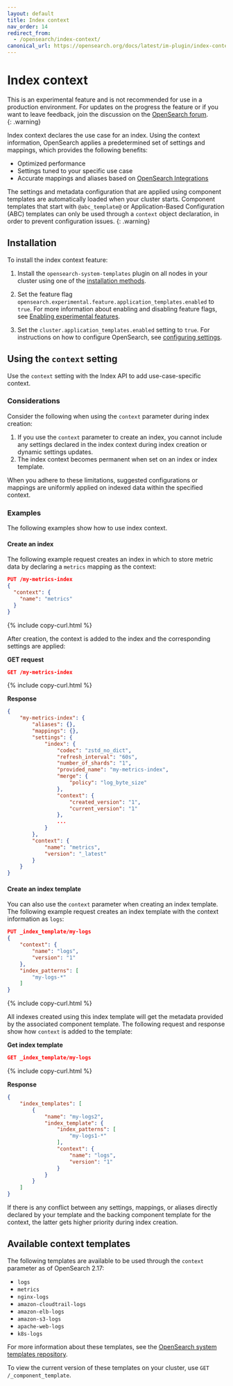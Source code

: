 ```yaml
---
layout: default
title: Index context
nav_order: 14
redirect_from:
  - /opensearch/index-context/
canonical_url: https://opensearch.org/docs/latest/im-plugin/index-context/
---
```


# Index context

This is an experimental feature and is not recommended for use in a production environment. For updates on the progress the feature or if you want to leave feedback, join the discussion on the [OpenSearch forum](https://forum.opensearch.org/).    
{: .warning}

Index context declares the use case for an index. Using the context information, OpenSearch applies a predetermined set of settings and mappings, which provides the following benefits:

- Optimized performance
- Settings tuned to your specific use case
- Accurate mappings and aliases based on [OpenSearch Integrations]({{site.url}}{{site.baseurl}}/integrations/)

The settings and metadata configuration that are applied using component templates are automatically loaded when your cluster starts. Component templates that start with `@abc_template@` or Application-Based Configuration (ABC) templates can only be used through a `context` object declaration, in order to prevent configuration issues.
{: .warning}


## Installation

To install the index context feature:

1. Install the `opensearch-system-templates` plugin on all nodes in your cluster using one of the [installation methods]({{site.url}}{{site.baseurl}}/install-and-configure/plugins/#install).

2. Set the feature flag `opensearch.experimental.feature.application_templates.enabled` to `true`. For more information about enabling and disabling feature flags, see [Enabling experimental features]({{site.url}}{{site.baseurl}}/install-and-configure/configuring-opensearch/experimental/).

3. Set the `cluster.application_templates.enabled` setting to `true`. For instructions on how to configure OpenSearch, see [configuring settings]({{site.url}}{{site.baseurl}}/install-and-configure/configuring-opensearch/index/#static-settings).

## Using the `context` setting

Use the `context` setting with the Index API to add use-case-specific context.

### Considerations

Consider the following when using the `context` parameter during index creation:

1. If you use the `context` parameter to create an index, you cannot include any settings declared in the index context during index creation or dynamic settings updates.
2. The index context becomes permanent when set on an index or index template.

When you adhere to these limitations, suggested configurations or mappings are uniformly applied on indexed data within the specified context.

### Examples

The following examples show how to use index context.


#### Create an index

The following example request creates an index in which to store metric data by declaring a `metrics` mapping as the context:

```json
PUT /my-metrics-index
{
  "context": {
    "name": "metrics"
  }
}
```
{% include copy-curl.html %}

After creation, the context is added to the index and the corresponding settings are applied:


**GET request**

```json
GET /my-metrics-index
```
{% include copy-curl.html %}


**Response**

```json
{
    "my-metrics-index": {
        "aliases": {},
        "mappings": {},
        "settings": {
            "index": {
                "codec": "zstd_no_dict",
                "refresh_interval": "60s",
                "number_of_shards": "1",
                "provided_name": "my-metrics-index",
                "merge": {
                    "policy": "log_byte_size"
                },
                "context": {
                    "created_version": "1",
                    "current_version": "1"
                },
                ...
            }
        },
        "context": {
            "name": "metrics",
            "version": "_latest"
        }
    }
}
```


#### Create an index template

You can also use the `context` parameter when creating an index template. The following example request creates an index template with the context information as `logs`:

```json
PUT _index_template/my-logs
{
    "context": {
        "name": "logs",
        "version": "1"
    },
    "index_patterns": [
        "my-logs-*"
    ]
}
```
{% include copy-curl.html %}

All indexes created using this index template will get the metadata provided by the associated component template. The following request and response show how `context` is added to the template:

**Get index template**

```json
GET _index_template/my-logs
```
{% include copy-curl.html %}

**Response**

```json
{
    "index_templates": [
        {
            "name": "my-logs2",
            "index_template": {
                "index_patterns": [
                    "my-logs1-*"
                ],
                "context": {
                    "name": "logs",
                    "version": "1"
                }
            }
        }
    ]
}
```

If there is any conflict between any settings, mappings, or aliases directly declared by your template and the backing component template for the context, the latter gets higher priority during index creation.


## Available context templates

The following templates are available to be used through the `context` parameter as of OpenSearch 2.17:

- `logs`
- `metrics`
- `nginx-logs`
- `amazon-cloudtrail-logs`
- `amazon-elb-logs`
- `amazon-s3-logs`
- `apache-web-logs`
- `k8s-logs`

For more information about these templates, see the [OpenSearch system templates repository](https://github.com/opensearch-project/opensearch-system-templates/tree/main/src/main/resources/org/opensearch/system/applicationtemplates/v1).

To view the current version of these templates on your cluster, use `GET /_component_template`.
